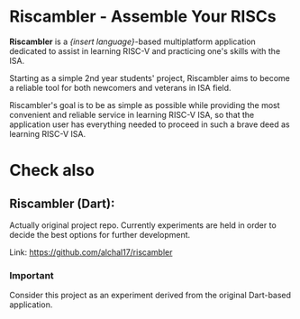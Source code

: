 # Riscambler - Assemble Your RISCs
**Riscambler** is a *{insert language}*-based multiplatform application dedicated to assist in learning RISC-V and practicing one's skills with the ISA.

Starting as a simple 2nd year students' project, Riscambler aims to become a reliable tool for both newcomers and veterans in ISA field.

Riscambler's goal is to be as simple as possible while providing the most convenient and reliable service in learning RISC-V ISA, so that the application user has everything needed to proceed in such a brave deed as learning RISC-V ISA.

# Check also
## Riscambler (Dart):
Actually original project repo. Currently experiments are held in order to decide the best options for further development.

Link: https://github.com/alchal17/riscambler

### Important
Consider this project as an experiment derived from the original Dart-based application.